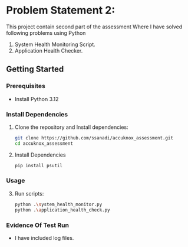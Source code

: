 # Problem Statement 2:

This project contain second part of the assessment Where I have solved following problems using Python
1. System Health Monitoring Script.
2. Application Health Checker. 

## Getting Started

### Prerequisites

-  Install Python 3.12

### Install Dependencies

1. Clone the repository and Install dependencies:
   ```sh
   git clone https://github.com/ssanadi/accuknox_assessment.git
   cd accuknox_assessment
2. Install Dependencies
    ```sh
    pip install psutil
### Usage

3. Run scripts:
     ```sh
     python .\system_health_monitor.py
     python .\application_health_check.py
 
 ### Evidence Of Test Run
- I have included log files.
